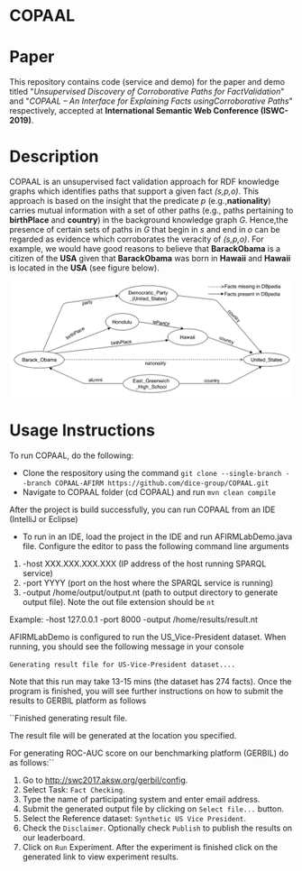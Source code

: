 # COPAAL
# Paper
This repository contains code (service and demo) for the paper and demo titled "*Unsupervised Discovery of Corroborative Paths for FactValidation*" and "*COPAAL – An Interface for Explaining Facts usingCorroborative Paths*" respectively, accepted at **International Semantic Web Conference (ISWC-2019)**.

# Description
COPAAL is an unsupervised fact validation approach for RDF knowledge graphs which identifies paths that support a given fact *(s,p,o)*. This approach is based on the insight that the predicate *p* (e.g.,**nationality**) carries mutual information with a set of other paths (e.g., paths pertaining to **birthPlace** and **country**) in the background knowledge graph *G*. Hence,the presence of certain sets of paths in *G* that begin in *s* and end in *o* can be regarded as evidence which corroborates the veracity of *(s,p,o)*. For example, we would have good reasons to believe that **BarackObama** is a citizen of the **USA** given that **BarackObama** was born in **Hawaii** and **Hawaii** is located in the **USA** (see figure below).

![A subgraph of DBpedia version 10-2016.](https://github.com/dice-group/COPAAL/blob/master/service/src/main/resources/Running_Example_DBpedia.png)

# Usage Instructions
To run COPAAL, do the following:
- Clone the respository using the command `git clone --single-branch --branch COPAAL-AFIRM https://github.com/dice-group/COPAAL.git`
- Navigate to COPAAL folder (cd COPAAL) and run `mvn clean compile`

After the project is build successfully, you can run COPAAL from an IDE (IntelliJ or Eclipse)
- To run in an IDE, load the project in the IDE and run AFIRMLabDemo.java file. Configure the editor to pass the following command line arguments
1. -host XXX.XXX.XXX.XXX (IP address of the host running SPARQL service)
2. -port YYYY (port on the host where the SPARQL service is running)
3. -output /home/output/output.nt (path to output directory to generate output file). Note the out file extension should be `nt`

Example: -host 127.0.0.1 -port 8000 -output /home/results/result.nt

AFIRMLabDemo is configured to run the US_Vice-President dataset. When running, you should see the following message in your console

``Generating result file for US-Vice-President dataset....``

Note that this run may take 13-15 mins (the dataset has 274 facts). Once the program is finished, you will see further instructions on how to submit the results to GERBIL platform as follows

``Finished generating result file.

The result file will be generated at the location you specified.

For generating ROC-AUC score on our benchmarking platform (GERBIL) do as follows:``
1. Go to http://swc2017.aksw.org/gerbil/config.
2. Select Task: ``Fact Checking``.
3. Type the name of participating system and enter email address.
4. Submit the generated output file by clicking on ``Select file...`` button.
5. Select the Reference dataset: ``Synthetic US Vice President``.
6. Check the ``Disclaimer``. Optionally check ``Publish`` to publish the results on our leaderboard.
7. Click on ``Run`` Experiment. After the experiment is finished click on the generated link to view experiment results.

